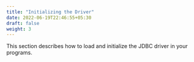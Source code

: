 ```yaml
---
title: "Initializing the Driver"
date: 2022-06-19T22:46:55+05:30
draft: false
weight: 3
---
```


This section describes how to load and initialize the JDBC driver in your programs.